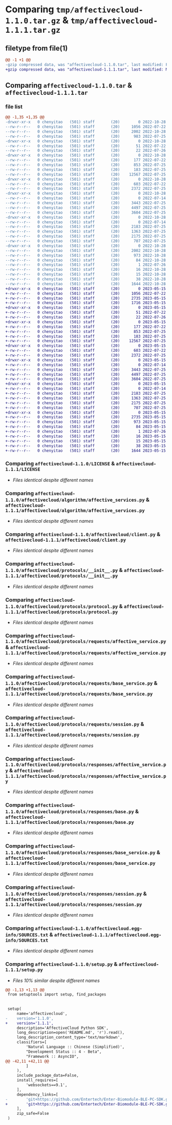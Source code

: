 # Comparing `tmp/affectivecloud-1.1.0.tar.gz` & `tmp/affectivecloud-1.1.1.tar.gz`

## filetype from file(1)

```diff
@@ -1 +1 @@
-gzip compressed data, was "affectivecloud-1.1.0.tar", last modified: Fri Oct 28 09:28:13 2022, max compression
+gzip compressed data, was "affectivecloud-1.1.1.tar", last modified: Mon May 15 02:03:28 2023, max compression
```

## Comparing `affectivecloud-1.1.0.tar` & `affectivecloud-1.1.1.tar`

### file list

```diff
@@ -1,35 +1,35 @@
-drwxr-xr-x   0 chenyitao   (501) staff       (20)        0 2022-10-28 09:28:13.731757 affectivecloud-1.1.0/
--rw-r--r--   0 chenyitao   (501) staff       (20)     1056 2022-07-22 08:53:27.000000 affectivecloud-1.1.0/LICENSE
--rw-r--r--   0 chenyitao   (501) staff       (20)     2002 2022-10-28 09:28:13.731566 affectivecloud-1.1.0/PKG-INFO
--rw-r--r--   0 chenyitao   (501) staff       (20)      983 2022-07-25 09:41:54.000000 affectivecloud-1.1.0/README.md
-drwxr-xr-x   0 chenyitao   (501) staff       (20)        0 2022-10-28 09:28:13.728480 affectivecloud-1.1.0/affectivecloud/
--rw-r--r--   0 chenyitao   (501) staff       (20)       51 2022-07-22 08:59:31.000000 affectivecloud-1.1.0/affectivecloud/__init__.py
--rw-r--r--   0 chenyitao   (501) staff       (20)       22 2022-07-26 10:21:02.000000 affectivecloud-1.1.0/affectivecloud/__version__.py
-drwxr-xr-x   0 chenyitao   (501) staff       (20)        0 2022-10-28 09:28:13.729668 affectivecloud-1.1.0/affectivecloud/algorithm/
--rw-r--r--   0 chenyitao   (501) staff       (20)      177 2022-07-22 08:36:20.000000 affectivecloud-1.1.0/affectivecloud/algorithm/__init__.py
--rw-r--r--   0 chenyitao   (501) staff       (20)      853 2022-07-25 08:05:08.000000 affectivecloud-1.1.0/affectivecloud/algorithm/affective_services.py
--rw-r--r--   0 chenyitao   (501) staff       (20)      183 2022-07-25 08:05:00.000000 affectivecloud-1.1.0/affectivecloud/algorithm/base_services.py
--rw-r--r--   0 chenyitao   (501) staff       (20)    12567 2022-07-25 08:47:13.000000 affectivecloud-1.1.0/affectivecloud/client.py
-drwxr-xr-x   0 chenyitao   (501) staff       (20)        0 2022-10-28 09:28:13.729920 affectivecloud-1.1.0/affectivecloud/protocols/
--rw-r--r--   0 chenyitao   (501) staff       (20)      603 2022-07-22 08:39:39.000000 affectivecloud-1.1.0/affectivecloud/protocols/__init__.py
--rw-r--r--   0 chenyitao   (501) staff       (20)     2372 2022-07-25 08:30:56.000000 affectivecloud-1.1.0/affectivecloud/protocols/protocol.py
-drwxr-xr-x   0 chenyitao   (501) staff       (20)        0 2022-10-28 09:28:13.730676 affectivecloud-1.1.0/affectivecloud/protocols/requests/
--rw-r--r--   0 chenyitao   (501) staff       (20)        0 2022-07-14 04:02:15.000000 affectivecloud-1.1.0/affectivecloud/protocols/requests/__init__.py
--rw-r--r--   0 chenyitao   (501) staff       (20)     3443 2022-07-25 08:49:31.000000 affectivecloud-1.1.0/affectivecloud/protocols/requests/affective_service.py
--rw-r--r--   0 chenyitao   (501) staff       (20)     4497 2022-07-25 08:50:49.000000 affectivecloud-1.1.0/affectivecloud/protocols/requests/base_service.py
--rw-r--r--   0 chenyitao   (501) staff       (20)     3604 2022-07-25 08:51:39.000000 affectivecloud-1.1.0/affectivecloud/protocols/requests/session.py
-drwxr-xr-x   0 chenyitao   (501) staff       (20)        0 2022-10-28 09:28:13.731341 affectivecloud-1.1.0/affectivecloud/protocols/responses/
--rw-r--r--   0 chenyitao   (501) staff       (20)        0 2022-07-14 04:02:17.000000 affectivecloud-1.1.0/affectivecloud/protocols/responses/__init__.py
--rw-r--r--   0 chenyitao   (501) staff       (20)     2183 2022-07-25 09:00:07.000000 affectivecloud-1.1.0/affectivecloud/protocols/responses/affective_service.py
--rw-r--r--   0 chenyitao   (501) staff       (20)     1363 2022-07-25 09:01:43.000000 affectivecloud-1.1.0/affectivecloud/protocols/responses/base.py
--rw-r--r--   0 chenyitao   (501) staff       (20)     2175 2022-07-25 09:00:37.000000 affectivecloud-1.1.0/affectivecloud/protocols/responses/base_service.py
--rw-r--r--   0 chenyitao   (501) staff       (20)      707 2022-07-25 09:00:50.000000 affectivecloud-1.1.0/affectivecloud/protocols/responses/session.py
-drwxr-xr-x   0 chenyitao   (501) staff       (20)        0 2022-10-28 09:28:13.729277 affectivecloud-1.1.0/affectivecloud.egg-info/
--rw-r--r--   0 chenyitao   (501) staff       (20)     2002 2022-10-28 09:28:13.000000 affectivecloud-1.1.0/affectivecloud.egg-info/PKG-INFO
--rw-r--r--   0 chenyitao   (501) staff       (20)      973 2022-10-28 09:28:13.000000 affectivecloud-1.1.0/affectivecloud.egg-info/SOURCES.txt
--rw-r--r--   0 chenyitao   (501) staff       (20)       84 2022-10-28 09:28:13.000000 affectivecloud-1.1.0/affectivecloud.egg-info/dependency_links.txt
--rw-r--r--   0 chenyitao   (501) staff       (20)        1 2022-07-26 01:51:56.000000 affectivecloud-1.1.0/affectivecloud.egg-info/not-zip-safe
--rw-r--r--   0 chenyitao   (501) staff       (20)       16 2022-10-28 09:28:13.000000 affectivecloud-1.1.0/affectivecloud.egg-info/requires.txt
--rw-r--r--   0 chenyitao   (501) staff       (20)       15 2022-10-28 09:28:13.000000 affectivecloud-1.1.0/affectivecloud.egg-info/top_level.txt
--rw-r--r--   0 chenyitao   (501) staff       (20)       38 2022-10-28 09:28:13.731811 affectivecloud-1.1.0/setup.cfg
--rw-r--r--   0 chenyitao   (501) staff       (20)     1644 2022-10-28 09:28:03.000000 affectivecloud-1.1.0/setup.py
+drwxr-xr-x   0 chenyitao   (501) staff       (20)        0 2023-05-15 02:03:28.742218 affectivecloud-1.1.1/
+-rw-r--r--   0 chenyitao   (501) staff       (20)     1056 2022-07-22 08:53:27.000000 affectivecloud-1.1.1/LICENSE
+-rw-r--r--   0 chenyitao   (501) staff       (20)     2735 2023-05-15 02:03:28.742017 affectivecloud-1.1.1/PKG-INFO
+-rw-r--r--   0 chenyitao   (501) staff       (20)     1716 2023-05-15 02:02:29.000000 affectivecloud-1.1.1/README.md
+drwxr-xr-x   0 chenyitao   (501) staff       (20)        0 2023-05-15 02:03:28.736064 affectivecloud-1.1.1/affectivecloud/
+-rw-r--r--   0 chenyitao   (501) staff       (20)       51 2022-07-22 08:59:31.000000 affectivecloud-1.1.1/affectivecloud/__init__.py
+-rw-r--r--   0 chenyitao   (501) staff       (20)       22 2022-07-26 10:21:02.000000 affectivecloud-1.1.1/affectivecloud/__version__.py
+drwxr-xr-x   0 chenyitao   (501) staff       (20)        0 2023-05-15 02:03:28.738180 affectivecloud-1.1.1/affectivecloud/algorithm/
+-rw-r--r--   0 chenyitao   (501) staff       (20)      177 2022-07-22 08:36:20.000000 affectivecloud-1.1.1/affectivecloud/algorithm/__init__.py
+-rw-r--r--   0 chenyitao   (501) staff       (20)      853 2022-07-25 08:05:08.000000 affectivecloud-1.1.1/affectivecloud/algorithm/affective_services.py
+-rw-r--r--   0 chenyitao   (501) staff       (20)      183 2022-07-25 08:05:00.000000 affectivecloud-1.1.1/affectivecloud/algorithm/base_services.py
+-rw-r--r--   0 chenyitao   (501) staff       (20)    12567 2022-07-25 08:47:13.000000 affectivecloud-1.1.1/affectivecloud/client.py
+drwxr-xr-x   0 chenyitao   (501) staff       (20)        0 2023-05-15 02:03:28.738772 affectivecloud-1.1.1/affectivecloud/protocols/
+-rw-r--r--   0 chenyitao   (501) staff       (20)      603 2022-07-22 08:39:39.000000 affectivecloud-1.1.1/affectivecloud/protocols/__init__.py
+-rw-r--r--   0 chenyitao   (501) staff       (20)     2372 2022-07-25 08:30:56.000000 affectivecloud-1.1.1/affectivecloud/protocols/protocol.py
+drwxr-xr-x   0 chenyitao   (501) staff       (20)        0 2023-05-15 02:03:28.739927 affectivecloud-1.1.1/affectivecloud/protocols/requests/
+-rw-r--r--   0 chenyitao   (501) staff       (20)        0 2022-07-14 04:02:15.000000 affectivecloud-1.1.1/affectivecloud/protocols/requests/__init__.py
+-rw-r--r--   0 chenyitao   (501) staff       (20)     3443 2022-07-25 08:49:31.000000 affectivecloud-1.1.1/affectivecloud/protocols/requests/affective_service.py
+-rw-r--r--   0 chenyitao   (501) staff       (20)     4497 2022-07-25 08:50:49.000000 affectivecloud-1.1.1/affectivecloud/protocols/requests/base_service.py
+-rw-r--r--   0 chenyitao   (501) staff       (20)     3604 2022-07-25 08:51:39.000000 affectivecloud-1.1.1/affectivecloud/protocols/requests/session.py
+drwxr-xr-x   0 chenyitao   (501) staff       (20)        0 2023-05-15 02:03:28.741600 affectivecloud-1.1.1/affectivecloud/protocols/responses/
+-rw-r--r--   0 chenyitao   (501) staff       (20)        0 2022-07-14 04:02:17.000000 affectivecloud-1.1.1/affectivecloud/protocols/responses/__init__.py
+-rw-r--r--   0 chenyitao   (501) staff       (20)     2183 2022-07-25 09:00:07.000000 affectivecloud-1.1.1/affectivecloud/protocols/responses/affective_service.py
+-rw-r--r--   0 chenyitao   (501) staff       (20)     1363 2022-07-25 09:01:43.000000 affectivecloud-1.1.1/affectivecloud/protocols/responses/base.py
+-rw-r--r--   0 chenyitao   (501) staff       (20)     2175 2022-07-25 09:00:37.000000 affectivecloud-1.1.1/affectivecloud/protocols/responses/base_service.py
+-rw-r--r--   0 chenyitao   (501) staff       (20)      707 2022-07-25 09:00:50.000000 affectivecloud-1.1.1/affectivecloud/protocols/responses/session.py
+drwxr-xr-x   0 chenyitao   (501) staff       (20)        0 2023-05-15 02:03:28.737394 affectivecloud-1.1.1/affectivecloud.egg-info/
+-rw-r--r--   0 chenyitao   (501) staff       (20)     2735 2023-05-15 02:03:28.000000 affectivecloud-1.1.1/affectivecloud.egg-info/PKG-INFO
+-rw-r--r--   0 chenyitao   (501) staff       (20)      973 2023-05-15 02:03:28.000000 affectivecloud-1.1.1/affectivecloud.egg-info/SOURCES.txt
+-rw-r--r--   0 chenyitao   (501) staff       (20)       84 2023-05-15 02:03:28.000000 affectivecloud-1.1.1/affectivecloud.egg-info/dependency_links.txt
+-rw-r--r--   0 chenyitao   (501) staff       (20)        1 2022-07-26 01:51:56.000000 affectivecloud-1.1.1/affectivecloud.egg-info/not-zip-safe
+-rw-r--r--   0 chenyitao   (501) staff       (20)       16 2023-05-15 02:03:28.000000 affectivecloud-1.1.1/affectivecloud.egg-info/requires.txt
+-rw-r--r--   0 chenyitao   (501) staff       (20)       15 2023-05-15 02:03:28.000000 affectivecloud-1.1.1/affectivecloud.egg-info/top_level.txt
+-rw-r--r--   0 chenyitao   (501) staff       (20)       38 2023-05-15 02:03:28.742407 affectivecloud-1.1.1/setup.cfg
+-rw-r--r--   0 chenyitao   (501) staff       (20)     1644 2023-05-15 02:03:19.000000 affectivecloud-1.1.1/setup.py
```

### Comparing `affectivecloud-1.1.0/LICENSE` & `affectivecloud-1.1.1/LICENSE`

 * *Files identical despite different names*

### Comparing `affectivecloud-1.1.0/affectivecloud/algorithm/affective_services.py` & `affectivecloud-1.1.1/affectivecloud/algorithm/affective_services.py`

 * *Files identical despite different names*

### Comparing `affectivecloud-1.1.0/affectivecloud/client.py` & `affectivecloud-1.1.1/affectivecloud/client.py`

 * *Files identical despite different names*

### Comparing `affectivecloud-1.1.0/affectivecloud/protocols/__init__.py` & `affectivecloud-1.1.1/affectivecloud/protocols/__init__.py`

 * *Files identical despite different names*

### Comparing `affectivecloud-1.1.0/affectivecloud/protocols/protocol.py` & `affectivecloud-1.1.1/affectivecloud/protocols/protocol.py`

 * *Files identical despite different names*

### Comparing `affectivecloud-1.1.0/affectivecloud/protocols/requests/affective_service.py` & `affectivecloud-1.1.1/affectivecloud/protocols/requests/affective_service.py`

 * *Files identical despite different names*

### Comparing `affectivecloud-1.1.0/affectivecloud/protocols/requests/base_service.py` & `affectivecloud-1.1.1/affectivecloud/protocols/requests/base_service.py`

 * *Files identical despite different names*

### Comparing `affectivecloud-1.1.0/affectivecloud/protocols/requests/session.py` & `affectivecloud-1.1.1/affectivecloud/protocols/requests/session.py`

 * *Files identical despite different names*

### Comparing `affectivecloud-1.1.0/affectivecloud/protocols/responses/affective_service.py` & `affectivecloud-1.1.1/affectivecloud/protocols/responses/affective_service.py`

 * *Files identical despite different names*

### Comparing `affectivecloud-1.1.0/affectivecloud/protocols/responses/base.py` & `affectivecloud-1.1.1/affectivecloud/protocols/responses/base.py`

 * *Files identical despite different names*

### Comparing `affectivecloud-1.1.0/affectivecloud/protocols/responses/base_service.py` & `affectivecloud-1.1.1/affectivecloud/protocols/responses/base_service.py`

 * *Files identical despite different names*

### Comparing `affectivecloud-1.1.0/affectivecloud/protocols/responses/session.py` & `affectivecloud-1.1.1/affectivecloud/protocols/responses/session.py`

 * *Files identical despite different names*

### Comparing `affectivecloud-1.1.0/affectivecloud.egg-info/SOURCES.txt` & `affectivecloud-1.1.1/affectivecloud.egg-info/SOURCES.txt`

 * *Files identical despite different names*

### Comparing `affectivecloud-1.1.0/setup.py` & `affectivecloud-1.1.1/setup.py`

 * *Files 10% similar despite different names*

```diff
@@ -1,13 +1,13 @@
 from setuptools import setup, find_packages
 
 
 setup(
     name='affectivecloud',
-    version='1.1.0',
+    version='1.1.1',
     description='AffectiveCloud Python SDK',
     long_description=open('README.md', 'r').read(),
     long_description_content_type='text/markdown',
     classifiers=[
         'Natural Language :: Chinese (Simplified)',
         "Development Status :: 4 - Beta",
         "Framework :: AsyncIO",
@@ -42,11 +42,11 @@
         ]
     ),
     include_package_data=False,
     install_requires=[
         'websockets==9.1',
     ],
     dependency_links=[
-        'git+https://github.com/Entertech/Enter-Biomodule-BLE-PC-SDK.git@v1.1.1#egg=enterble',
+        'git+https://github.com/Entertech/Enter-Biomodule-BLE-PC-SDK.git@v1.1.2#egg=enterble',
     ],
     zip_safe=False
 )
```

